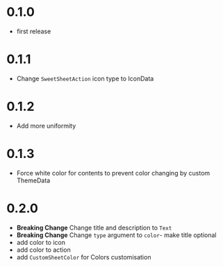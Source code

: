 # 0.1.0 

- first release
  
# 0.1.1

- Change `SweetSheetAction` icon type to IconData

# 0.1.2

- Add more uniformity

# 0.1.3

- Force white color for contents to prevent color changing by custom ThemeData

# 0.2.0

- **Breaking Change** Change title and description to `Text`
- **Breaking Change** Change `type` argument to `color`- make title optional
- add color to icon
- add color to action
- add `CustomSheetColor` for Colors customisation
  